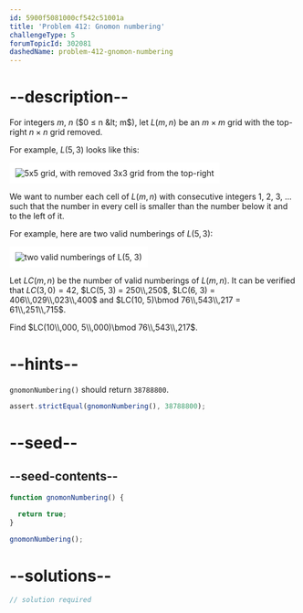 ```yaml
---
id: 5900f5081000cf542c51001a
title: 'Problem 412: Gnomon numbering'
challengeType: 5
forumTopicId: 302081
dashedName: problem-412-gnomon-numbering
---
```


# --description--

For integers $m$, $n$ ($0 ≤ n &lt; m$), let $L(m, n)$ be an $m×m$ grid with the top-right $n×n$ grid removed.

For example, $L(5, 3)$ looks like this:

<img class="img-responsive center-block" alt="5x5 grid, with removed 3x3 grid from the top-right" src="https://cdn.freecodecamp.org/curriculum/project-euler/gnomon-numbering-1.png" style="background-color: white; padding: 10px;">

We want to number each cell of $L(m, n)$ with consecutive integers 1, 2, 3, ... such that the number in every cell is smaller than the number below it and to the left of it.

For example, here are two valid numberings of $L(5, 3)$:

<img class="img-responsive center-block" alt="two valid numberings of L(5, 3)" src="https://cdn.freecodecamp.org/curriculum/project-euler/gnomon-numbering-2.png" style="background-color: white; padding: 10px;">

Let $LC(m, n)$ be the number of valid numberings of $L(m, n)$. It can be verified that $LC(3, 0) = 42$, $LC(5, 3) = 250\\,250$, $LC(6, 3) = 406\\,029\\,023\\,400$ and $LC(10, 5)\bmod 76\\,543\\,217 = 61\\,251\\,715$.

Find $LC(10\\,000, 5\\,000)\bmod 76\\,543\\,217$.

# --hints--

`gnomonNumbering()` should return `38788800`.

```js
assert.strictEqual(gnomonNumbering(), 38788800);
```

# --seed--

## --seed-contents--

```js
function gnomonNumbering() {

  return true;
}

gnomonNumbering();
```

# --solutions--

```js
// solution required
```

